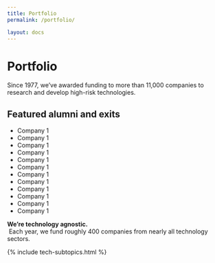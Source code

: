 ```yaml
---
title: Portfolio
permalink: /portfolio/

layout: docs
---
```


# Portfolio
<p class="usa-font-lead">Since 1977, we’ve awarded funding to more than 11,000 companies to research and develop high-risk technologies.
</p>

## Featured alumni and exits
<ul class="flex-list flex-list-4-col">
  <li>Company 1</li>
  <li>Company 1</li>
  <li>Company 1</li>
  <li>Company 1</li>
  <li>Company 1</li>
  <li>Company 1</li>
  <li>Company 1</li>
  <li>Company 1</li>
  <li>Company 1</li>
  <li>Company 1</li>
  <li>Company 1</li>
  <li>Company 1</li>
</ul>

<p class="usa-font-lead"><b>We’re technology agnostic.</b><br>  Each year, we fund roughly 400 companies from nearly all technology sectors.</p>

{% include tech-subtopics.html %}
